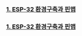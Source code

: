 ### [1. ESP-32 환경구축과 핀맵](/NALDA_embedded/ESP-32S/환경구축.md)
### [1. ESP-32 환경구축과 핀맵](/NALDA_embedded/ESP-32S/동작확인.md)
